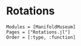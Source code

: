 # Rotations

```@autodocs
Modules = [ManifoldMuseum]
Pages = ["Rotations.jl"]
Order = [:type, :function]
```
